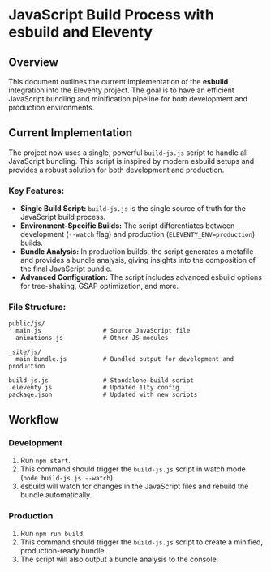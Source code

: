 # JavaScript Build Process with esbuild and Eleventy

## Overview

This document outlines the current implementation of the **esbuild** integration into the Eleventy project. The goal is to have an efficient JavaScript bundling and minification pipeline for both development and production environments.

## Current Implementation

The project now uses a single, powerful `build-js.js` script to handle all JavaScript bundling. This script is inspired by modern esbuild setups and provides a robust solution for both development and production.

### Key Features:

*   **Single Build Script:** `build-js.js` is the single source of truth for the JavaScript build process.
*   **Environment-Specific Builds:** The script differentiates between development (`--watch` flag) and production (`ELEVENTY_ENV=production`) builds.
*   **Bundle Analysis:** In production builds, the script generates a metafile and provides a bundle analysis, giving insights into the composition of the final JavaScript bundle.
*   **Advanced Configuration:** The script includes advanced esbuild options for tree-shaking, GSAP optimization, and more.

### File Structure:

```
public/js/
  main.js                 # Source JavaScript file
  animations.js           # Other JS modules

_site/js/
  main.bundle.js          # Bundled output for development and production

build-js.js               # Standalone build script
.eleventy.js              # Updated 11ty config
package.json              # Updated with new scripts
```

## Workflow

### Development

1.  Run `npm start`.
2.  This command should trigger the `build-js.js` script in watch mode (`node build-js.js --watch`).
3.  esbuild will watch for changes in the JavaScript files and rebuild the bundle automatically.

### Production

1.  Run `npm run build`.
2.  This command should trigger the `build-js.js` script to create a minified, production-ready bundle.
3.  The script will also output a bundle analysis to the console.
